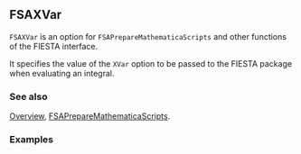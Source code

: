 ```mathematica
 
```

## FSAXVar

`FSAXVar` is an option for `FSAPrepareMathematicaScripts` and other functions of the FIESTA interface.

It specifies the value of the `XVar` option to be passed to the FIESTA package when evaluating an integral.

### See also

[Overview](Extra/FeynHelpers.md), [FSAPrepareMathematicaScripts](FSAPrepareMathematicaScripts.md).

### Examples